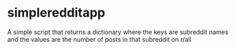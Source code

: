 # simpleredditapp
A simple script that returns a dictionary where the keys are subreddit names and the values are the number of posts in that subreddit on r/all
